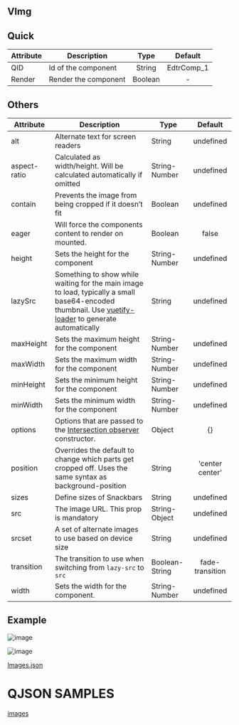 ## VImg

## Quick

| Attribute | Description          |  Type   |  Default   |
| --------- | -------------------- | :-----: | :--------: |
| QID       | Id of the component  | String  | EdtrComp_1 |
| Render    | Render the component | Boolean |     -      |

## Others

| Attribute    | Description                                                  | Type           |     Default     |
| ------------ | ------------------------------------------------------------ | -------------- | :-------------: |
| alt          | Alternate text for screen readers                            | String         |    undefined    |
| aspect-ratio | Calculated as width/height. Will be calculated automatically if omitted | String-Number  |    undefined    |
| contain      | Prevents the image from being cropped if it doesn’t fit      | Boolean        |    undefined    |
| eager        | Will force the components content to render on mounted.      | Boolean        |      false      |
| height       | Sets the height for the component                            | String-Number  |    undefined    |
| lazySrc      | Something to show while waiting for the main image to load, typically a small base64-encoded thumbnail. Use [vuetify-loader](https://github.com/vuetifyjs/vuetify-loader) to generate automatically | String         |    undefined    |
| maxHeight    | Sets the maximum height for the component                    | String-Number  |    undefined    |
| maxWidth     | Sets the maximum width for the component                     | String-Number  |    undefined    |
| minHeight    | Sets the minimum height for the component                    | String-Number  |    undefined    |
| minWidth     | Sets the minimum width for the component                     | String-Number  |    undefined    |
| options      | Options that are passed to the [Intersection observer](https://developer.mozilla.org/en-US/docs/Web/API/Intersection_Observer_API) constructor. | Object         |       {}        |
| position     | Overrides the default to change which parts get cropped off. Uses the same syntax as background-position | String         | 'center center' |
| sizes        | Define sizes of Snackbars                                    | String         |    undefined    |
| src          | The image URL. This prop is mandatory                        | String-Object  |    undefined    |
| srcset       | A set of alternate images to use based on device size        | String         |    undefined    |
| transition   | The transition to use when switching from `lazy-src` to `src` | Boolean-String | fade-transition |
| width        | Sets the width for the component.                            | String-Number  |    undefined    |

## Example



![image](https://cdn.softtech.com.tr/ngsp-quick/nemo/dev/mdImages/VImg/VImg-1.png)


![image](https://cdn.softtech.com.tr/ngsp-quick/nemo/dev/mdImages/VImg/VImg-2.png)


[Images.json](https://cdn.softtech.com.tr/ngsp-quick/nemo/dev/mdScripts/VImg/images.qjson)

# QJSON SAMPLES

<a href="https://studio.onplateau.com/quick/?q=/qjsons/images.qjson"  target="_blank">images</a>

